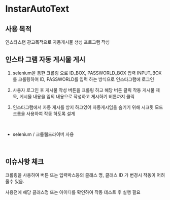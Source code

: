 # InstarAutoText

## 사용 목적
인스타스램 광고목적으로 자동게시물 생성 프로그램 작성

## 인스타 그램 자동 게시물 게시

1. selenium을 통한 크롤링 으로 ID_BOX, PASSWORLD_BOX 입력 INPUT_BOX를 크롤링하여 ID, PASSWORLD를 입력 하는 방식으로 인스타그램에 로그인

2. 사용자 로그인 후 게시물 작성 버튼을 크롤링 하고 해당 버튼 클릭 작동 
게시물 제목, 게시물 내용을 임의 내용으로 작성하고 게시하기 버튼까지 클릭

3. 인스타그램에서 자동 게시를 방지 하고있어 자동게시임을 숨기기 위해 시크릿 모드 크롬을 사용하여 작동 하도록 설계

<BR/>

- selenium / 크롬웹드라이버 사용

<BR/>

## 이슈사항 체크
크롤링을 사용하여 버튼 또는 입력박스등의 클래스 명, 클래스 ID 가 변경시 작동이 어려울수 있음.

사용전에 해당 클래스명 또는 아이디를 확인하여 작동 테스트 후 실행 필요

